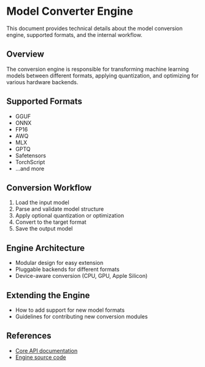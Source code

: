 # Model Converter Engine

This document provides technical details about the model conversion engine, supported formats, and the internal workflow.

## Overview
The conversion engine is responsible for transforming machine learning models between different formats, applying quantization, and optimizing for various hardware backends.

## Supported Formats
- GGUF
- ONNX
- FP16
- AWQ
- MLX
- GPTQ
- Safetensors
- TorchScript
- ...and more

## Conversion Workflow
1. Load the input model
2. Parse and validate model structure
3. Apply optional quantization or optimization
4. Convert to the target format
5. Save the output model

## Engine Architecture
- Modular design for easy extension
- Pluggable backends for different formats
- Device-aware conversion (CPU, GPU, Apple Silicon)

## Extending the Engine
- How to add support for new model formats
- Guidelines for contributing new conversion modules

## References
- [Core API documentation](../model_converter_tool/api.py)
- [Engine source code](../model_converter_tool/engine/) 